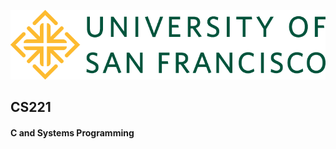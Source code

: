 <link rel="stylesheet" href="sidebar.css">

![logo](logo.png)

## CS221
#### C and Systems Programming
